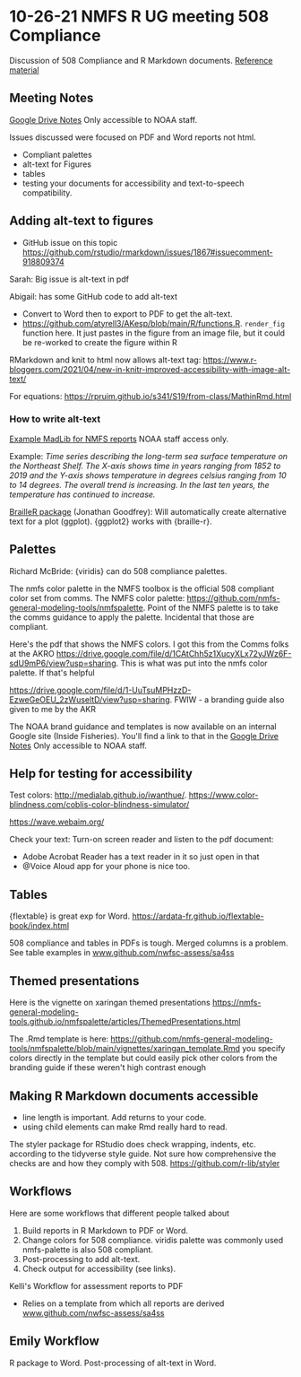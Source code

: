 # 10-26-21 NMFS R UG meeting 508 Compliance

Discussion of 508 Compliance and R Markdown documents. [Reference material](https://github.com/nmfs-openscapes/10-26-21-508-Compliance/tree/main/reference)

## Meeting Notes

[Google Drive Notes](https://docs.google.com/document/d/16cfqref6zZ5touRYN5VfLN8Caj-i7p7gREo2QkWMARU/edit?usp=sharing) Only accessible to NOAA staff.

Issues discussed were focused on PDF and Word reports not html.

* Compliant palettes
* alt-text for Figures
* tables
* testing your documents for accessibility and text-to-speech compatibility.


## Adding alt-text to figures

* GitHub issue on this topic https://github.com/rstudio/rmarkdown/issues/1867#issuecomment-918809374 


Sarah: Big issue is alt-text in pdf

Abigail: has some GitHub code to add alt-text

   * Convert to Word then to export to PDF to get the alt-text.
   * https://github.com/atyrell3/AKesp/blob/main/R/functions.R. `render_fig` function here. It just pastes in the figure from an image file, but it could be re-worked to create the figure within R

RMarkdown and knit to html now allows alt-text tag: https://www.r-bloggers.com/2021/04/new-in-knitr-improved-accessibility-with-image-alt-text/

For equations: https://rpruim.github.io/s341/S19/from-class/MathinRmd.html


### How to write alt-text

[Example MadLib for NMFS reports](https://docs.google.com/document/d/1Vmzcr8pSaL-ox5bcqbnpcg6NQxvoGyCWLj4maIoVgm8/edit) NOAA staff access only.
 
Example: *Time series describing the long-term sea surface temperature on the Northeast Shelf. The X-axis shows time in years ranging from 1852 to 2019 and the Y-axis shows temperature in degrees celsius ranging from 10 to 14 degrees. The overall trend is increasing. In the last ten years, the temperature has continued to increase.*

[BrailleR package](https://github.com/ajrgodfrey/BrailleR) (Jonathan Goodfrey): Will automatically create alternative text for a plot (ggplot).  {ggplot2} works with {braille-r}.


## Palettes

Richard McBride: {viridis} can do 508 compliance palettes.

The nmfs color palette in the NMFS toolbox is the official 508 compliant color set from comms. The NMFS color palette: https://github.com/nmfs-general-modeling-tools/nmfspalette.   Point of the NMFS palette is to take the comms guidance to apply the palette. Incidental that those are compliant.

Here's the pdf that shows the NMFS colors. I got this from the Comms folks at the AKRO https://drive.google.com/file/d/1CAtChh5z1XucyXLx72yJWz6F-sdU9mP6/view?usp=sharing. This is what was put into the nmfs color palette. If that's helpful

https://drive.google.com/file/d/1-UuTsuMPHzzD-EzweGeOEU_2zWuseltD/view?usp=sharing. FWIW - a branding guide also given to me by the AKR

The NOAA brand guidance and templates is now available on an internal Google site (Inside Fisheries). You'll find a link to that in the [Google Drive Notes](https://docs.google.com/document/d/16cfqref6zZ5touRYN5VfLN8Caj-i7p7gREo2QkWMARU/edit?usp=sharing) Only accessible to NOAA staff.

## Help for testing for accessibility

Test colors: http://medialab.github.io/iwanthue/.  https://www.color-blindness.com/coblis-color-blindness-simulator/

https://wave.webaim.org/

Check your text: Turn-on screen reader and listen to the pdf document:
  
  * Adobe Acrobat Reader has a text reader in it so just open in that
  * @Voice Aloud app for your phone is nice too.


## Tables

{flextable} is great exp for Word. https://ardata-fr.github.io/flextable-book/index.html

508 compliance and tables in PDFs is tough. Merged columns is a problem. See table examples in www.github.com/nwfsc-assess/sa4ss


## Themed presentations

Here is the vignette on xaringan themed presentations https://nmfs-general-modeling-tools.github.io/nmfspalette/articles/ThemedPresentations.html

The .Rmd template is here: https://github.com/nmfs-general-modeling-tools/nmfspalette/blob/main/vignettes/xaringan_template.Rmd you specify colors directly in the template but could easily pick other colors from the branding guide if these weren't high contrast enough

## Making R Markdown documents accessible

   * line length is important. Add returns to your code.
   * using child elements can make Rmd really hard to read.

The styler package for RStudio does check wrapping, indents, etc. according to the tidyverse style guide. Not sure how comprehensive the checks are and how they comply with 508. https://github.com/r-lib/styler

## Workflows

Here are some workflows that different people talked about

1. Build reports in R Markdown to PDF or Word.
2. Change colors for 508 compliance. viridis palette was commonly used nmfs-palette is also 508 compliant.
3. Post-processing to add alt-text.
4. Check output for accessibility (see links).

Kelli's Workflow for assessment reports to PDF

* Relies on a template from which all reports are derived  www.github.com/nwfsc-assess/sa4ss

## Emily Workflow

R package to Word. Post-processing of alt-text in Word.


